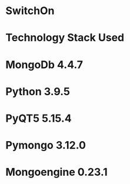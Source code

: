 # SwitchOn
# Technology Stack Used

# MongoDb 4.4.7

# Python 3.9.5

# PyQT5 5.15.4

# Pymongo 3.12.0

# Mongoengine 0.23.1

